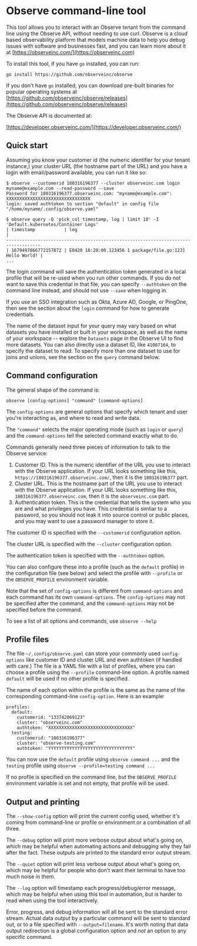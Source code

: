 # Observe command-line tool

This tool allows you to interact with an Observe tenant from the command line
using the Observe API, without needing to use curl. Observe is a cloud based
observability platform that models machine data to help you debug issues with
software and businesses fast, and you can learn more about it at [https://observeinc.com/](https://observeinc.com)

To install this tool, if you have `go` installed, you can run:

    go install https://github.com/observeinc/observe

If you don't have `go` installed, you can download pre-built binaries for
popular operating systems at [https://github.com/observeinc/observe/releases](https://github.com/observeinc/observe/releases)

The Observe API is documented at:

[https://developer.observeinc.com/](https://developer.observeinc.com/)

## Quick start

Assuming you know your customer id (the numeric identifier for your tenant
instance,) your cluster URL (the hostname part of the URL) and you have a login
with email/password available, you can run it like so:

    $ observe --customerid 180316196377 --cluster observeinc.com login myname@example.com --read-password --save
    Password for 180316196377.observeinc.com: "myname@example.com": 
    XXXXXXXXXXXXXXXXXXXXXXXXXXXXXXXX
    login: saved authtoken to section "default" in config file "/home/myname/.config/observe.yaml"
    
    $ observe query -Q 'pick_col timestamp, log | limit 10' -I 'Default.kubernetes/Container Logs'
    | timestamp           | log                                                       |
    -----------------------------------------------------------------------------------
    | 1679497866772157872 | E0420 16:20:00.123456 1 package/file.go:123] Hello World! |
    ...

The login command will save the authentication token generated in a local
profile that will be re-used when you run other commands. If you do not want to
save this credential in that file, you can specify `--authtoken` on the command
line instead, and should not use `--save` when logging in.

If you use an SSO integration such as Okta, Azure AD, Google, or PingOne, then
see the section about the `login` command for how to generate credentials.

The name of the dataset input for your query may vary based on what datasets
you have installed or built in your workspace, as well as the name of your
workspace -- explore the `Datasets` page in the Observe UI to find more
datasets. You can also directly use a dataset ID, like `41007104`, to specify
the dataset to read. To specify more than one dataset to use for joins and
unions, see the section on the `query` command below.

## Command configuration

The general shape of the command is:

    observe [config-options] "command" [command-options]

The `config-options` are general options that specify which tenant and user
you're interacting as, and where to read and write data.

The `"command"` selects the major operating mode (such as `login` or `query`)
and the `command-options` tell the selected command exactly what to do.

Commands generally need three pieces of information to talk to the Observe
service:

1. Customer ID. This is the numeric identifier of the URL you use to interact
   with the Observe application. If your URL looks something like this,
   `https://180316196377.observeinc.com/`, then it is the `180316196377` part.
2. Cluster URL. This is the hostname part of the URL you use to interact with
   the Observe application. If your URL looks something like this,
   `180316196377.observeinc.com`, then it is the `observeinc.com` part.
3. Authentication token. This is the credential that tells the system who you
   are and what privileges you have. This credential is simliar to a password,
   so you should not leak it into source control or public places, and you may
   want to use a password manager to store it.

The customer ID is specified with the `--customerid` configuration option.

The cluster URL is specified with the `--cluster` configuration option.

The authentication token is specified with the `--authtoken` option.

You can also configure these into a profile (such as the `default` profile) in
the configuration file (see below) and select the profile with `--profile` or
the `OBSERVE_PROFILE` environment variable.

Note that the set of `config-options` is different from `command-options` and
each command has its own `command-options`. The `config-options` may not be
specified after the command, and the `command-options` may not be specified
before the command.

To see a list of all options and commands, use `observe --help`

## Profile files

The file `~/.config/observe.yaml` can store your commonly used `config-options`
like customer ID and cluster URL and even authtoken (if handled with care.) The
file is a YAML file with a list of profiles, where you can choose a profile
using the `--profile` command-line option. A profile named `default` will be
used if no other profile is specified.

The name of each option within the profile is the same as the name of the
corresponding command-line `config-option`. Here is an example:

    profiles:
      default:
        customerid: "133742069123"
        cluster: "observeinc.com"
        authtoken: "XXXXXXXXXXXXXXXXXXXXXXXXXXXXXXXX"
      testing:
        customerid: "180316196377"
        cluster: "observe-testing.com"
        authtoken: "YYYYYYYYYYYYYYYYYYYYYYYYYYYYYYYY"

You can now use the `default` profile using `observe command ...` and the
`testing` profile using `observe --profile=testing command ...`

If no profile is specified on the command line, but the `OBSERVE_PROFILE`
environment variable is set and not empty, that profile will be used.

## Output and printing

The `--show-config` option will print the current config used, whether it's
coming from command-line or profile or environment or a combination of all
three.

The `--debug` option will print more verbose output about what's going on,
which may be helpful when automating actions and debugging why they fail after
the fact. These outputs are printed to the standard error output stream.

The `--quiet` option will print less verbose output about what's going on,
which may be helpful for people who don't want their terminal to have too much
noise in them.

The `--log` option will timestamp each progress/debug/error message, which may
be helpful when using this tool in automation, but is harder to read when using
the tool interactively.

Error, progress, and debug information will all be sent to the standard error
stream. Actual data output by a particular command will be sent to standard
out, or to a file specified with `--output=filename`. It's worth noting that
data output redirection is a global configuration option and *not* an option to
any specific command.
